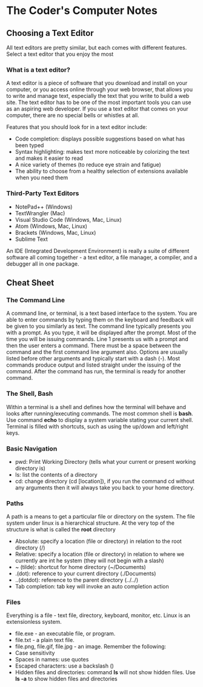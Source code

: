 # The Coder's Computer Notes

## Choosing a Text Editor

All text editors are pretty similar, but each comes with different features. Select a text editor that you enjoy the most

### What is a text editor?

A text editor is a piece of software that you download and install on your computer, or you access online through your web browser, that allows you to write and manage text, especially the text that you write to build a web site. The text editor has to be one of the most important tools you can use as an aspiring web developer. If you use a text editor that comes on your computer, there are no special bells or whistles at all.

Features that you should look for in a text editor include:

- Code completion: displays possible suggestions based on what has been typed
- Syntax highlighting: makes text more noticeable by colorizing the text and makes it easier to read
- A nice variety of themes (to reduce eye strain and fatigue)
- The ability to choose from a healthy selection of extensions available when you need them

### Third-Party Text Editors

- NotePad++ (Windows)
- TextWrangler (Mac)
- Visual Studio Code (Windows, Mac, Linux)
- Atom (Windows, Mac, Linux)
- Brackets (Windows, Mac, Linux)
- Sublime Text

An IDE (Integrated Development Environment) is really a suite of different software all coming together - a text editor, a file manager, a compiler, and a debugger all in one package.

## Cheat Sheet

### The Command Line

A command line, or terminal, is a text based interface to the system. You are able to enter commands by typing them on the keyboard and feedback will be given to you similarly as text. The command line typically presents you with a prompt. As you type, it will be displayed after the prompt. Most of the time you will be issuing commands.
Line 1 presents us with a prompt and then the user enters a command. There must be a space between the command and the first command line argument also. Options are usually listed before other arguments and typically start with a dash (-).
Most commands produce output and listed straight under the issuing of the command. After the command has run, the terminal is ready for another command.

### The Shell, Bash

Within a terminal is a shell and defines how the terminal will behave and looks after running/executing commands. The most common shell is **bash**. Use command **echo** to display a system variable stating your current shell.
Terminal is filled with shortcuts, such as using the up/down and left/right keys.

### Basic Navigation

- pwd: Print Working Directory (tells what your current or present working directory is)
- ls: list the contents of a directory
- cd: change directory (cd [location]), if you run the command cd without any arguments then it will always take you back to your home directory.

### Paths

A path is a means to get a particular file or directory on the system. The file system under linux is a hierarchical structure. At the very top of the structure is what is called the **root** directory

- Absolute: specify a location (file or directory) in relation to the root directory (/)
- Relative: specify a location (file or directory) in relation to where we currently are int he system (they will not begin with a slash)
- ~ (tilde): shortcut for home directory (~/Documents)
- .(dot): reference to your current directory (./Documents)
- ..(dotdot): reference to the parent directory (../../)
- Tab completion: tab key will invoke an auto completion action

### Files

Everything is a file - text file, directory, keyboard, monitor, etc. Linux is an extensionless system.

- file.exe - an executable file, or program.
- file.txt - a plain text file.
- file.png, file.gif, file.jpg - an image.
Remember the following:
- Case sensitivity
- Spaces in names: use quotes
- Escaped characters: use a backslash (\)
- Hidden files and directories: command **ls** will not show hidden files. Use **ls -a** to show hidden files and directories
